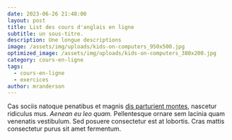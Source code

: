 ```yaml
---
date: 2023-06-26 21:48:00
layout: post
title: List des cours d'anglais en ligne
subtitle: un sous-titre.
description: Une longue descriptions
image: /assets/img/uploads/kids-on-computers_950x500.jpg
optimized_image: /assets/img/uploads/kids-on-computers_380x200.jpg
category: cours-en-ligne
tags:
  - cours-en-ligne
  - exercices
author: mranderson
---
```


Cas sociis natoque penatibus et magnis <a href="#">dis parturient montes</a>, nascetur ridiculus mus. _Aenean eu leo quam._ Pellentesque ornare sem lacinia quam venenatis vestibulum.
Sed posuere consectetur est at lobortis. Cras mattis consectetur purus sit amet fermentum.
